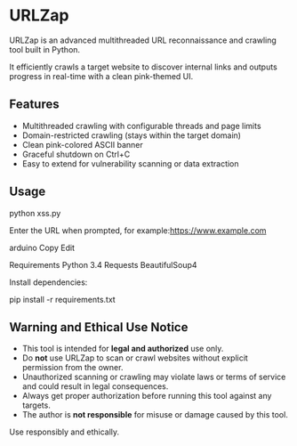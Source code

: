 
# URLZap

URLZap is an advanced multithreaded URL reconnaissance and crawling tool built in Python.

It efficiently crawls a target website to discover internal links and outputs progress in real-time with a clean pink-themed UI.

## Features

- Multithreaded crawling with configurable threads and page limits  
- Domain-restricted crawling (stays within the target domain)  
- Clean pink-colored ASCII banner  
- Graceful shutdown on Ctrl+C  
- Easy to extend for vulnerability scanning or data extraction

## Usage

python xss.py

Enter the URL when prompted, for example:https://www.example.com


arduino
Copy
Edit

Requirements
Python 3.4
Requests
BeautifulSoup4

Install dependencies:

pip install -r requirements.txt

## Warning and Ethical Use Notice

- This tool is intended for **legal and authorized** use only.  
- Do **not** use URLZap to scan or crawl websites without explicit permission from the owner.  
- Unauthorized scanning or crawling may violate laws or terms of service and could result in legal consequences.  
- Always get proper authorization before running this tool against any targets.  
- The author is **not responsible** for misuse or damage caused by this tool.

Use responsibly and ethically.




